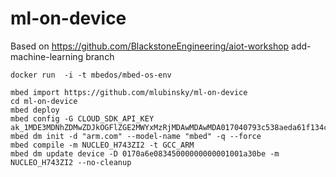 # ml-on-device

Based on https://github.com/BlackstoneEngineering/aiot-workshop
add-machine-learning branch

```
docker run  -i -t mbedos/mbed-os-env

mbed import https://github.com/mlubinsky/ml-on-device
cd ml-on-device
mbed deploy
mbed config -G CLOUD_SDK_API_KEY ak_1MDE3MDNhZDMwZDJkOGFlZGE2MWYxMzRjMDAwMDAwMDA017040793c538aeda61f134c00000000IQBgqsHL7r63RXOEXAEiz2YxB5kIgujJ
mbed dm init -d "arm.com" --model-name "mbed" -q --force
mbed compile -m NUCLEO_H743ZI2 -t GCC_ARM
mbed dm update device -D 0170a6e08345000000000001001a30be -m NUCLEO_H743ZI2 --no-cleanup
```
